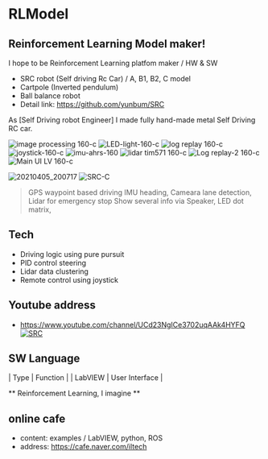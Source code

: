 # RLModel
## Reinforcement Learning Model maker!

I hope to be Reinforcement Learning platfom maker / HW & SW
- SRC robot (Self driving Rc Car) / A, B1, B2, C model
- Cartpole (Inverted pendulum)
- Ball balance robot
- Detail link: https://github.com/yunbum/SRC

As [Self Driving robot Engineer] I made fully hand-made metal Self Driving RC car.

![image processing 160-c](https://user-images.githubusercontent.com/32663016/114257381-adb31300-99fa-11eb-90b2-57a7fb8b82c7.gif) ![LED-light-160-c](https://user-images.githubusercontent.com/32663016/114257482-59f4f980-99fb-11eb-8674-71499f57c0c6.gif)
![log replay 160-c](https://user-images.githubusercontent.com/32663016/114257416-e226cf00-99fa-11eb-8655-66ba58ff0f10.gif) ![joystick-160-c](https://user-images.githubusercontent.com/32663016/114257581-e99aa800-99fb-11eb-80af-da88f095bed0.gif) ![imu-ahrs-160](https://user-images.githubusercontent.com/32663016/114257636-4eee9900-99fc-11eb-9eea-5b2890e479a3.gif) ![lidar tim571 160-c](https://user-images.githubusercontent.com/32663016/114258252-4d26d480-9a00-11eb-8abc-1d00f7622237.gif) ![Log replay-2 160-c](https://user-images.githubusercontent.com/32663016/114258914-13a49800-9a05-11eb-9063-70b9dd63f81b.gif) ![Main UI LV 160-c](https://user-images.githubusercontent.com/32663016/114259825-db548800-9a0b-11eb-873d-3fdf2ec07158.gif)


![20210405_200717](https://user-images.githubusercontent.com/32663016/114026182-e9da5c80-98b0-11eb-9c20-123c9f9d5dd1.png)
![SRC-C](https://user-images.githubusercontent.com/32663016/114186798-3f326e80-9982-11eb-946d-f3a8c534f086.jpg)

>GPS waypoint based driving
>IMU heading, Cameara lane detection, Lidar for emergency stop
>Show several info via Speaker, LED dot matrix,

## Tech
- Driving logic using pure pursuit
- PID control steering
- Lidar data clustering
- Remote control using joystick

## Youtube address
- https://www.youtube.com/channel/UCd23NgICe3702uqAAk4HYFQ
[![SRC](http://img.youtube.com/vi/65no9S2__yQ/2.jpg)](https://youtu.be/65no9S2__yQ=0s) 

## SW Language
|  Type  |  Function |
| LabVIEW | User Interface |

** Reinforcement Learning, I imagine **

## online cafe
- content: examples / LabVIEW, python, ROS
- address: https://cafe.naver.com/iltech






